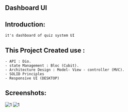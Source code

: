 ## Dashboard UI 

## Introduction:

    it's dashboard of quiz system UI


## This Project Created use :
    - API : Dio.
    - state Management : Bloc (Cubit).
    - Architecture Design : Model- View - controller (MVC).
    - SOLID Principles
    - Responsive UI (DESKTOP)

## Screenshots:

![1](screenshoot/1.png)
![1](screenshoot/2.png)
